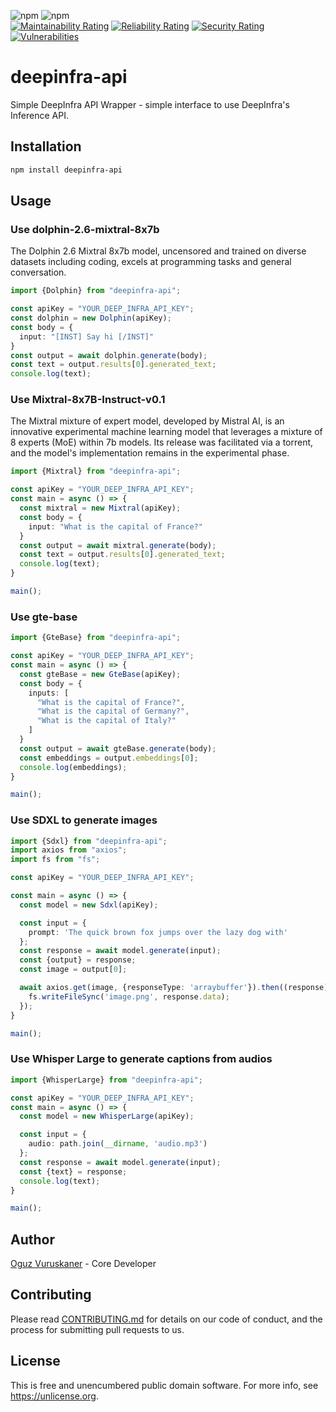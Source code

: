 
![npm](https://img.shields.io/npm/v/deepinfra-api)
![npm](https://img.shields.io/npm/dt/deepinfra-api)<br>
[![Maintainability Rating](https://sonarcloud.io/api/project_badges/measure?project=ovuruska_deepinfra-api&metric=sqale_rating)](https://sonarcloud.io/summary/new_code?id=ovuruska_deepinfra-api)
[![Reliability Rating](https://sonarcloud.io/api/project_badges/measure?project=ovuruska_deepinfra-api&metric=reliability_rating)](https://sonarcloud.io/summary/new_code?id=ovuruska_deepinfra-api)
[![Security Rating](https://sonarcloud.io/api/project_badges/measure?project=ovuruska_deepinfra-api&metric=security_rating)](https://sonarcloud.io/summary/new_code?id=ovuruska_deepinfra-api)
[![Vulnerabilities](https://sonarcloud.io/api/project_badges/measure?project=ovuruska_deepinfra-api&metric=vulnerabilities)](https://sonarcloud.io/summary/new_code?id=ovuruska_deepinfra-api)



# deepinfra-api
Simple DeepInfra API Wrapper - simple interface to use DeepInfra's Inference API.


## Installation

```bash
npm install deepinfra-api
```

## Usage

### Use dolphin-2.6-mixtral-8x7b

The Dolphin 2.6 Mixtral 8x7b model, uncensored and trained on diverse datasets including coding, excels at programming
tasks and general conversation.

```typescript
import {Dolphin} from "deepinfra-api";

const apiKey = "YOUR_DEEP_INFRA_API_KEY";
const dolphin = new Dolphin(apiKey);
const body = {
  input: "[INST] Say hi [/INST]"
}
const output = await dolphin.generate(body);
const text = output.results[0].generated_text;
console.log(text);
```

### Use Mixtral-8x7B-Instruct-v0.1

The Mixtral mixture of expert model, developed by Mistral AI, is an innovative experimental machine learning model that
leverages a mixture of 8 experts (MoE) within 7b models. Its release was facilitated via a torrent, and the model's
implementation remains in the experimental phase.

```typescript
import {Mixtral} from "deepinfra-api";

const apiKey = "YOUR_DEEP_INFRA_API_KEY";
const main = async () => {
  const mixtral = new Mixtral(apiKey);
  const body = {
    input: "What is the capital of France?"
  }
  const output = await mixtral.generate(body);
  const text = output.results[0].generated_text;
  console.log(text);
}

main();
```

### Use gte-base

```typescript
import {GteBase} from "deepinfra-api";

const apiKey = "YOUR_DEEP_INFRA_API_KEY";
const main = async () => {
  const gteBase = new GteBase(apiKey);
  const body = {
    inputs: [
      "What is the capital of France?",
      "What is the capital of Germany?",
      "What is the capital of Italy?"
    ]
  }
  const output = await gteBase.generate(body);
  const embeddings = output.embeddings[0];
  console.log(embeddings);
}

main();
```

### Use SDXL to generate images

```typescript
import {Sdxl} from "deepinfra-api";
import axios from "axios";
import fs from "fs";

const apiKey = "YOUR_DEEP_INFRA_API_KEY";

const main = async () => {
  const model = new Sdxl(apiKey);

  const input = {
    prompt: 'The quick brown fox jumps over the lazy dog with'
  };
  const response = await model.generate(input);
  const {output} = response;
  const image = output[0];

  await axios.get(image, {responseType: 'arraybuffer'}).then((response) => {
    fs.writeFileSync('image.png', response.data);
  });
}

main();
```

### Use Whisper Large to generate captions from audios

```typescript
import {WhisperLarge} from "deepinfra-api";

const apiKey = "YOUR_DEEP_INFRA_API_KEY";
const main = async () => {
  const model = new WhisperLarge(apiKey);

  const input = {
    audio: path.join(__dirname, 'audio.mp3')
  };
  const response = await model.generate(input);
  const {text} = response;
  console.log(text);
}

main();
```

## Author

[Oguz Vuruskaner](https://www.oguzvuruskaner.com) - Core Developer

## Contributing

Please read [CONTRIBUTING.md](CONTRIBUTING.md) for details on our code of conduct, and the process for submitting pull
requests to us.

## License

This is free and unencumbered public domain software. For more info, see https://unlicense.org.
